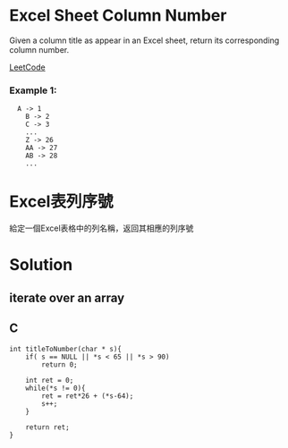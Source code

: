 #  Excel Sheet Column Number
Given a column title as appear in an Excel sheet, return its corresponding column number.

[LeetCode](https://leetcode.com/problems/excel-sheet-column-number/)

### Example 1:
```
  A -> 1
    B -> 2
    C -> 3
    ...
    Z -> 26
    AA -> 27
    AB -> 28 
    ...
```

# Excel表列序號
給定一個Excel表格中的列名稱，返回其相應的列序號


# Solution  
## iterate over an array
  
## C

```
int titleToNumber(char * s){
    if( s == NULL || *s < 65 || *s > 90)
        return 0;

    int ret = 0;
    while(*s != 0){
        ret = ret*26 + (*s-64);
        s++;
    }
        
    return ret;
}
```


